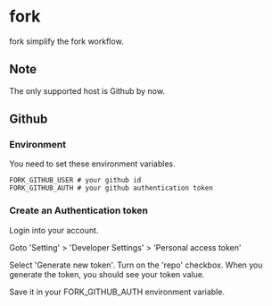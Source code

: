 # fork

fork simplify the fork workflow.

## Note

The only supported host is Github by now.

## Github

### Environment

You need to set these environment variables.

```
FORK_GITHUB_USER # your github id
FORK_GITHUB_AUTH # your github authentication token
```

### Create an Authentication token

Login into your account.

Goto 'Setting' > 'Developer Settings' > 'Personal access token'

Select 'Generate new token'. Turn on the 'repo' checkbox.
When you generate the token, you should see your token value.

Save it in your FORK_GITHUB_AUTH environment variable.

